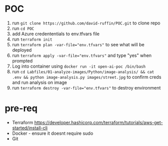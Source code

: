 # POC

1. run `git clone https://github.com/david-ruffin/POC.git` to clone repo
2. run `cd POC`
3. add Azure credententials to env.tfvars file
4. run `terraform init`
5. run `terraform plan -var-file="env.tfvars"` to see what will be deployed
6. run `terraform apply -var-file="env.tfvars"` and type "yes" when prompted
7. Log into container using `docker run -it open-ai-poc /bin/bash`
8. run `cd Labfiles/01-analyze-images/Python/image-analysis/ && cat .env && python image-analysis.py images/street.jpg` to confirm creds and run analysis on image
9. run `terraform destroy -var-file="env.tfvars"` to destroy environment

# pre-req
- Terraform https://developer.hashicorp.com/terraform/tutorials/aws-get-started/install-cli
- Docker - ensure it doesnt require sudo
- Git
